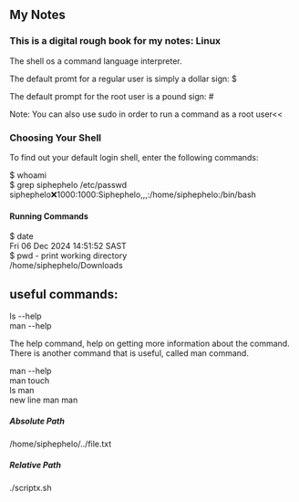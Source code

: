 ## My Notes
### This is a digital rough book for my notes: Linux

The shell os a command language interpreter.

The default promt for a regular user is simply a dollar sign:
  $

The default prompt for the root user is a pound sign:
  \#

Note: You can also use sudo in order to run a command as a root user<<

### Choosing Your Shell
To find out your default login shell, enter the following commands:

\$ whoami \
\$ grep siphephelo /etc/passwd
siphephelo:x:1000:1000:Siphephelo,,,:/home/siphephelo:/bin/bash

#### Running Commands
\$ date \
Fri 06 Dec 2024 14:51:52 SAST \
\$ pwd - print working directory \
/home/siphephelo/Downloads

## useful commands:
ls --help \
man --help

The help command, help on getting more information about the command. There is another command that is useful, called man command.

man --help \
man touch \
ls man \
new line
man man

##### Absolute Path
/home/siphephelo/../file.txt 

##### Relative Path
./scriptx.sh
